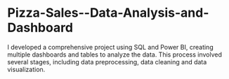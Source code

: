 # Pizza-Sales--Data-Analysis-and-Dashboard
I developed a comprehensive project using SQL and Power BI, creating multiple dashboards and tables to analyze the data. This process involved several stages, including data preprocessing, data cleaning and data visualization.
